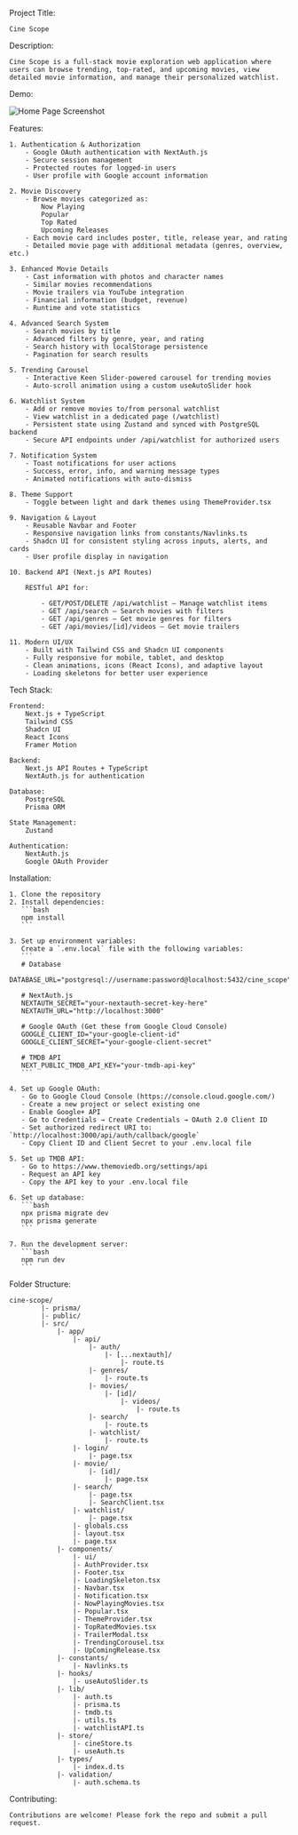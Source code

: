 Project Title:

    Cine Scope

Description:

    Cine Scope is a full-stack movie exploration web application where users can browse trending, top-rated, and upcoming movies, view detailed movie information, and manage their personalized watchlist.

Demo:

![Home Page Screenshot](/public/cine-scope-demo.png)

Features:

    1. Authentication & Authorization
        - Google OAuth authentication with NextAuth.js
        - Secure session management
        - Protected routes for logged-in users
        - User profile with Google account information
    
    2. Movie Discovery
        - Browse movies categorized as:
            Now Playing
            Popular
            Top Rated
            Upcoming Releases
        - Each movie card includes poster, title, release year, and rating
        - Detailed movie page with additional metadata (genres, overview, etc.)
    
    3. Enhanced Movie Details
        - Cast information with photos and character names
        - Similar movies recommendations
        - Movie trailers via YouTube integration
        - Financial information (budget, revenue)
        - Runtime and vote statistics
    
    4. Advanced Search System
        - Search movies by title
        - Advanced filters by genre, year, and rating
        - Search history with localStorage persistence
        - Pagination for search results
    
    5. Trending Carousel
        - Interactive Keen Slider-powered carousel for trending movies
        - Auto-scroll animation using a custom useAutoSlider hook
    
    6. Watchlist System
        - Add or remove movies to/from personal watchlist
        - View watchlist in a dedicated page (/watchlist)
        - Persistent state using Zustand and synced with PostgreSQL backend
        - Secure API endpoints under /api/watchlist for authorized users

    7. Notification System
        - Toast notifications for user actions
        - Success, error, info, and warning message types
        - Animated notifications with auto-dismiss

    8. Theme Support
        - Toggle between light and dark themes using ThemeProvider.tsx

    9. Navigation & Layout
        - Reusable Navbar and Footer
        - Responsive navigation links from constants/Navlinks.ts
        - Shadcn UI for consistent styling across inputs, alerts, and cards
        - User profile display in navigation

    10. Backend API (Next.js API Routes)

        RESTful API for:

            - GET/POST/DELETE /api/watchlist – Manage watchlist items
            - GET /api/search – Search movies with filters
            - GET /api/genres – Get movie genres for filters
            - GET /api/movies/[id]/videos – Get movie trailers

    11. Modern UI/UX
        - Built with Tailwind CSS and Shadcn UI components
        - Fully responsive for mobile, tablet, and desktop
        - Clean animations, icons (React Icons), and adaptive layout
        - Loading skeletons for better user experience

Tech Stack:

    Frontend:
        Next.js + TypeScript
        Tailwind CSS
        Shadcn UI
        React Icons
        Framer Motion

    Backend:
        Next.js API Routes + TypeScript
        NextAuth.js for authentication
    
    Database:
        PostgreSQL
        Prisma ORM

    State Management:
        Zustand

    Authentication:
        NextAuth.js
        Google OAuth Provider

Installation:

    1. Clone the repository
    2. Install dependencies:
       ```bash
       npm install
       ```

    3. Set up environment variables:
       Create a `.env.local` file with the following variables:
       ```
       # Database
       DATABASE_URL="postgresql://username:password@localhost:5432/cine_scope"
       
       # NextAuth.js
       NEXTAUTH_SECRET="your-nextauth-secret-key-here"
       NEXTAUTH_URL="http://localhost:3000"
       
       # Google OAuth (Get these from Google Cloud Console)
       GOOGLE_CLIENT_ID="your-google-client-id"
       GOOGLE_CLIENT_SECRET="your-google-client-secret"
       
       # TMDB API
       NEXT_PUBLIC_TMDB_API_KEY="your-tmdb-api-key"
       ```

    4. Set up Google OAuth:
       - Go to Google Cloud Console (https://console.cloud.google.com/)
       - Create a new project or select existing one
       - Enable Google+ API
       - Go to Credentials → Create Credentials → OAuth 2.0 Client ID
       - Set authorized redirect URI to: `http://localhost:3000/api/auth/callback/google`
       - Copy Client ID and Client Secret to your .env.local file

    5. Set up TMDB API:
       - Go to https://www.themoviedb.org/settings/api
       - Request an API key
       - Copy the API key to your .env.local file

    6. Set up database:
       ```bash
       npx prisma migrate dev
       npx prisma generate
       ```

    7. Run the development server:
       ```bash
       npm run dev
       ```

Folder Structure:

    cine-scope/
            |- prisma/
            |- public/
            |- src/
                |- app/
                    |- api/
                        |- auth/
                            |- [...nextauth]/
                                |- route.ts
                        |- genres/
                            |- route.ts
                        |- movies/
                            |- [id]/
                                |- videos/
                                    |- route.ts
                        |- search/
                            |- route.ts
                        |- watchlist/
                            |- route.ts
                    |- login/
                        |- page.tsx
                    |- movie/
                        |- [id]/
                            |- page.tsx
                    |- search/
                        |- page.tsx
                        |- SearchClient.tsx
                    |- watchlist/
                        |- page.tsx
                    |- globals.css
                    |- layout.tsx
                    |- page.tsx
                |- components/
                    |- ui/
                    |- AuthProvider.tsx
                    |- Footer.tsx
                    |- LoadingSkeleton.tsx
                    |- Navbar.tsx
                    |- Notification.tsx
                    |- NowPlayingMovies.tsx
                    |- Popular.tsx
                    |- ThemeProvider.tsx
                    |- TopRatedMovies.tsx
                    |- TrailerModal.tsx
                    |- TrendingCorousel.tsx
                    |- UpComingRelease.tsx
                |- constants/
                    |- Navlinks.ts
                |- hooks/
                    |- useAutoSlider.ts
                |- lib/
                    |- auth.ts
                    |- prisma.ts
                    |- tmdb.ts
                    |- utils.ts
                    |- watchlistAPI.ts
                |- store/
                    |- cineStore.ts
                    |- useAuth.ts
                |- types/
                    |- index.d.ts
                |- validation/
                    |- auth.schema.ts

Contributing:

    Contributions are welcome! Please fork the repo and submit a pull request.